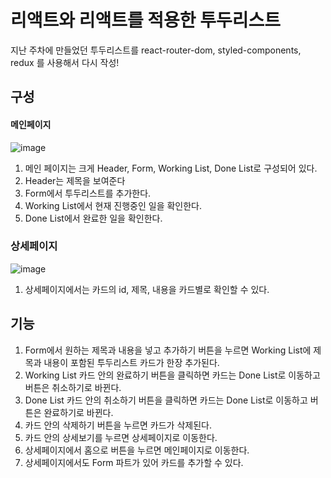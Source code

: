 
리액트와 리액트를 적용한 투두리스트
============
지난 주차에 만들었던 투두리스트를 react-router-dom, styled-components, redux 를 사용해서 다시 작성!



## 구성
#### 메인페이지
![image](https://user-images.githubusercontent.com/113442143/195472232-e98c7f69-a69a-439f-b021-1abc120da6df.png)

1. 메인 페이지는 크게 Header, Form, Working List, Done List로 구성되어 있다.
2. Header는 제목을 보여준다
3. Form에서 투두리스트를 추가한다.
4. Working List에서 현재 진행중인 일을 확인한다.
5. Done List에서 완료한 일을 확인한다.

### 상세페이지
![image](https://user-images.githubusercontent.com/113442143/195474159-e228a392-96c2-490c-a883-d95b465e91b8.png)

1. 상세페이지에서는 카드의 id, 제목, 내용을 카드별로 확인할 수 있다.


## 기능
1. Form에서 원하는 제목과 내용을 넣고 추가하기 버튼을 누르면 Working List에 제목과 내용이 포함된 투두리스트 카드가 한장 추가된다.
2. Working List 카드 안의 완료하기 버튼을 클릭하면 카드는 Done List로 이동하고 버튼은 취소하기로 바뀐다.
3. Done List 카드 안의 취소하기 버튼을 클릭하면 카드는 Done List로 이동하고 버튼은 완료하기로 바뀐다.
4. 카드 안의 삭제하기 버튼을 누르면 카드가 삭제된다.
5. 카드 안의 상세보기를 누르면 상세페이지로 이동한다.
6. 상세페이지에서 홈으로 버튼을 누르면 메인페이지로 이동한다.
7. 상세페이지에서도 Form 파트가 있어 카드를 추가할 수 있다.
